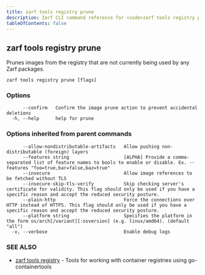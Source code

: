 ```yaml
---
title: zarf tools registry prune
description: Zarf CLI command reference for <code>zarf tools registry prune</code>.
tableOfContents: false
---
```


<!-- Page generated by Zarf; DO NOT EDIT -->

## zarf tools registry prune

Prunes images from the registry that are not currently being used by any Zarf packages.

```
zarf tools registry prune [flags]
```

### Options

```
      --confirm   Confirm the image prune action to prevent accidental deletions
  -h, --help      help for prune
```

### Options inherited from parent commands

```
      --allow-nondistributable-artifacts   Allow pushing non-distributable (foreign) layers
      --features string                    [ALPHA] Provide a comma-separated list of feature names to bools to enable or disable. Ex. --features "foo=true,bar=false,baz=true"
      --insecure                           Allow image references to be fetched without TLS
      --insecure-skip-tls-verify           Skip checking server's certificate for validity. This flag should only be used if you have a specific reason and accept the reduced security posture.
      --plain-http                         Force the connections over HTTP instead of HTTPS. This flag should only be used if you have a specific reason and accept the reduced security posture.
      --platform string                    Specifies the platform in the form os/arch[/variant][:osversion] (e.g. linux/amd64). (default "all")
  -v, --verbose                            Enable debug logs
```

### SEE ALSO

* [zarf tools registry](/commands/zarf_tools_registry/)	 - Tools for working with container registries using go-containertools

